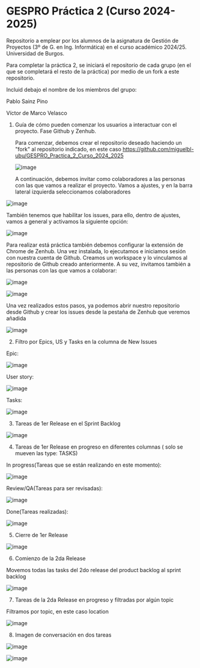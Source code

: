 # GESPRO Práctica 2 (Curso 2024-2025)
Repositorio a emplear por los alumnos de la asignatura de Gestión de Proyectos (3º de G. en Ing. Informática) en el curso académico 2024/25. Universidad de Burgos.

Para completar la práctica 2, se iniciará el repositorio de cada grupo (en el que se completará el resto de la práctica) por medio de un fork a este repositorio.

Incluid debajo el nombre de los miembros del grupo:

Pablo Sainz Pino

Víctor de Marco Velasco


1. Guía de cómo pueden comenzar los usuarios a interactuar con el proyecto. Fase Github y Zenhub.

   Para comenzar, debemos crear el repositorio deseado haciendo un "fork" al repositorio indicado, en este caso https://github.com/miguelbl-ubu/GESPRO_Practica_2_Curso_2024_2025

   ![image](https://github.com/user-attachments/assets/b295ba1d-eafb-458d-aabc-851435432d01)

   A continuación, debemos invitar como colaboradores a las personas con las que vamos a realizar el proyecto. Vamos a ajustes, y en la barra lateral izquierda seleccionamos colaboradores

  ![image](https://github.com/user-attachments/assets/f844f4d0-3357-4354-9849-8d08de848564)

   También tenemos que habilitar los issues, para ello, dentro de ajustes, vamos a general y activamos la siguiente opción:

  ![image](https://github.com/user-attachments/assets/c12f0720-5973-4470-bde1-183190a1e890)

   Para realizar está práctica también debemos configurar la extensión de Chrome de Zenhub. Una vez instalada, lo ejecutamos e iniciamos sesión con nuestra cuenta de Github. Creamos un workspace y lo vinculamos al repositorio de Github creado anteriormente. A su vez, invitamos también a las personas con las que vamos a colaborar:

  ![image](https://github.com/user-attachments/assets/63221038-4e2c-4f6a-8c41-28415d09dd2e)

  ![image](https://github.com/user-attachments/assets/6e5f5449-050b-4137-8f2e-69023103f671)

   Una vez realizados estos pasos, ya podemos abrir nuestro repositorio desde Github y crear los issues desde la pestaña de Zenhub que veremos añadida

  ![image](https://github.com/user-attachments/assets/e5af5bc6-c3e5-4890-9e1d-e33cbf3eb009)



  
2. Filtro por Epics, US y Tasks en la columna de New Issues

  Epic:
  
  ![image](https://github.com/user-attachments/assets/99fe575d-9ff6-4b5e-b933-260675142905)

  User story:
  
  ![image](https://github.com/user-attachments/assets/02f6f604-1e8f-400a-8738-c9685f818118)

  Tasks:
  
  ![image](https://github.com/user-attachments/assets/70907cbc-3eef-4821-a97b-766c1f54f127)

3. Tareas de 1er Release en el Sprint Backlog

  ![image](https://github.com/user-attachments/assets/66b3327e-90be-4f9c-b31d-287b658749bf)

4. Tareas de 1er Release en progreso en diferentes columnas ( solo se mueven las type: TASKS)
   
  In progress(Tareas que se están realizando en este momento):

  ![image](https://github.com/user-attachments/assets/3605afeb-6518-497e-a542-61f497892344)

  Review/QA(Tareas para ser revisadas):

  ![image](https://github.com/user-attachments/assets/f133ffdc-58bd-4c73-846f-6d9622700885)

  Done(Tareas realizadas):

  ![image](https://github.com/user-attachments/assets/e4d23fa3-38bb-4f23-b49b-1f49f1d63e25)

5. Cierre de 1er Release

  ![image](https://github.com/user-attachments/assets/54fc449d-be1b-401c-8ebb-87bec9d2a16d)


6. Comienzo de la 2da Release

  Movemos todas las tasks del 2do release del product backlog al sprint backlog
  
  ![image](https://github.com/user-attachments/assets/cb2f8d72-8d2b-48fd-8cde-754d23308af9)

7. Tareas de la 2da Release en progreso y filtradas por algún topic

  Filtramos por topic, en este caso location
  
  ![image](https://github.com/user-attachments/assets/0f774b39-48a9-49d1-aaf9-2fe67d68e551)


8. Imagen de conversación en dos tareas

 ![image](https://github.com/user-attachments/assets/0fd4a424-caed-45c6-95af-d37130594095)

 ![image](https://github.com/user-attachments/assets/bd176eef-bb9b-4049-997d-7d7336366506)

